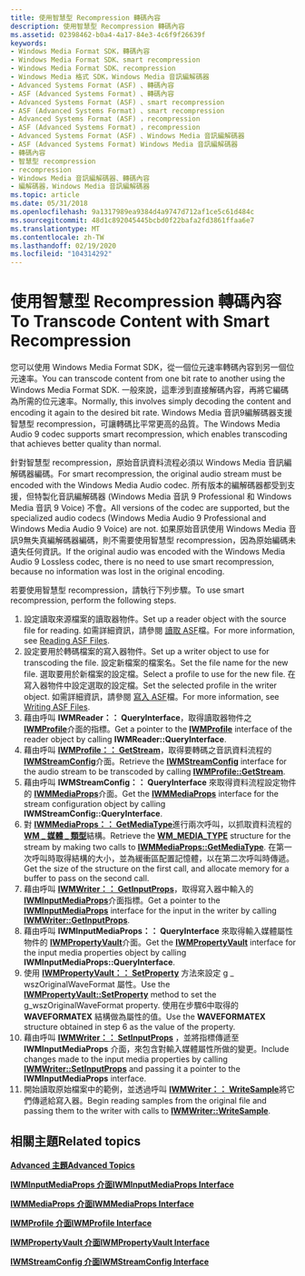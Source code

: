 ```yaml
---
title: 使用智慧型 Recompression 轉碼內容
description: 使用智慧型 Recompression 轉碼內容
ms.assetid: 02398462-b0a4-4a17-84e3-4c6f9f26639f
keywords:
- Windows Media Format SDK，轉碼內容
- Windows Media Format SDK、smart recompression
- Windows Media Format SDK、recompression
- Windows Media 格式 SDK，Windows Media 音訊編解碼器
- Advanced Systems Format (ASF) 、轉碼內容
- ASF (Advanced Systems Format) 、轉碼內容
- Advanced Systems Format (ASF) 、smart recompression
- ASF (Advanced Systems Format) 、smart recompression
- Advanced Systems Format (ASF) ，recompression
- ASF (Advanced Systems Format) ，recompression
- Advanced Systems Format (ASF) 、Windows Media 音訊編解碼器
- ASF (Advanced Systems Format) Windows Media 音訊編解碼器
- 轉碼內容
- 智慧型 recompression
- recompression
- Windows Media 音訊編解碼器、轉碼內容
- 編解碼器，Windows Media 音訊編解碼器
ms.topic: article
ms.date: 05/31/2018
ms.openlocfilehash: 9a1317989ea9384d4a9747d712af1ce5c61d484c
ms.sourcegitcommit: 48d1c892045445bcbd0f22bafa2fd3861ffaa6e7
ms.translationtype: MT
ms.contentlocale: zh-TW
ms.lasthandoff: 02/19/2020
ms.locfileid: "104314292"
---
```

# <a name="to-transcode-content-with-smart-recompression"></a><span data-ttu-id="111da-120">使用智慧型 Recompression 轉碼內容</span><span class="sxs-lookup"><span data-stu-id="111da-120">To Transcode Content with Smart Recompression</span></span>

<span data-ttu-id="111da-121">您可以使用 Windows Media Format SDK，從一個位元速率轉碼內容到另一個位元速率。</span><span class="sxs-lookup"><span data-stu-id="111da-121">You can transcode content from one bit rate to another using the Windows Media Format SDK.</span></span> <span data-ttu-id="111da-122">一般來說，這牽涉到直接解碼內容，再將它編碼為所需的位元速率。</span><span class="sxs-lookup"><span data-stu-id="111da-122">Normally, this involves simply decoding the content and encoding it again to the desired bit rate.</span></span> <span data-ttu-id="111da-123">Windows Media 音訊9編解碼器支援智慧型 recompression，可讓轉碼比平常更高的品質。</span><span class="sxs-lookup"><span data-stu-id="111da-123">The Windows Media Audio 9 codec supports smart recompression, which enables transcoding that achieves better quality than normal.</span></span>

<span data-ttu-id="111da-124">針對智慧型 recompression，原始音訊資料流程必須以 Windows Media 音訊編解碼器編碼。</span><span class="sxs-lookup"><span data-stu-id="111da-124">For smart recompression, the original audio stream must be encoded with the Windows Media Audio codec.</span></span> <span data-ttu-id="111da-125">所有版本的編解碼器都受到支援，但特製化音訊編解碼器 (Windows Media 音訊 9 Professional 和 Windows Media 音訊 9 Voice) 不會。</span><span class="sxs-lookup"><span data-stu-id="111da-125">All versions of the codec are supported, but the specialized audio codecs (Windows Media Audio 9 Professional and Windows Media Audio 9 Voice) are not.</span></span> <span data-ttu-id="111da-126">如果原始音訊使用 Windows Media 音訊9無失真編解碼器編碼，則不需要使用智慧型 recompression，因為原始編碼未遺失任何資訊。</span><span class="sxs-lookup"><span data-stu-id="111da-126">If the original audio was encoded with the Windows Media Audio 9 Lossless codec, there is no need to use smart recompression, because no information was lost in the original encoding.</span></span>

<span data-ttu-id="111da-127">若要使用智慧型 recompression，請執行下列步驟。</span><span class="sxs-lookup"><span data-stu-id="111da-127">To use smart recompression, perform the following steps.</span></span>

1.  <span data-ttu-id="111da-128">設定讀取來源檔案的讀取器物件。</span><span class="sxs-lookup"><span data-stu-id="111da-128">Set up a reader object with the source file for reading.</span></span> <span data-ttu-id="111da-129">如需詳細資訊，請參閱 [讀取 ASF](reading-asf-files.md)檔。</span><span class="sxs-lookup"><span data-stu-id="111da-129">For more information, see [Reading ASF Files](reading-asf-files.md).</span></span>
2.  <span data-ttu-id="111da-130">設定要用於轉碼檔案的寫入器物件。</span><span class="sxs-lookup"><span data-stu-id="111da-130">Set up a writer object to use for transcoding the file.</span></span> <span data-ttu-id="111da-131">設定新檔案的檔案名。</span><span class="sxs-lookup"><span data-stu-id="111da-131">Set the file name for the new file.</span></span> <span data-ttu-id="111da-132">選取要用於新檔案的設定檔。</span><span class="sxs-lookup"><span data-stu-id="111da-132">Select a profile to use for the new file.</span></span> <span data-ttu-id="111da-133">在寫入器物件中設定選取的設定檔。</span><span class="sxs-lookup"><span data-stu-id="111da-133">Set the selected profile in the writer object.</span></span> <span data-ttu-id="111da-134">如需詳細資訊，請參閱 [寫入 ASF](writing-asf-files.md)檔。</span><span class="sxs-lookup"><span data-stu-id="111da-134">For more information, see [Writing ASF Files](writing-asf-files.md).</span></span>
3.  <span data-ttu-id="111da-135">藉由呼叫 **IWMReader：： QueryInterface**，取得讀取器物件之 [**IWMProfile**](iwmprofile.md)介面的指標。</span><span class="sxs-lookup"><span data-stu-id="111da-135">Get a pointer to the [**IWMProfile**](iwmprofile.md) interface of the reader object by calling **IWMReader::QueryInterface**.</span></span>
4.  <span data-ttu-id="111da-136">藉由呼叫 [**IWMProfile：： GetStream**](/previous-versions/windows/desktop/api/Wmsdkidl/nf-wmsdkidl-iwmprofile-getstream)，取得要轉碼之音訊資料流程的 [**IWMStreamConfig**](/previous-versions/windows/desktop/api/wmsdkidl/nn-wmsdkidl-iwmstreamconfig)介面。</span><span class="sxs-lookup"><span data-stu-id="111da-136">Retrieve the [**IWMStreamConfig**](/previous-versions/windows/desktop/api/wmsdkidl/nn-wmsdkidl-iwmstreamconfig) interface for the audio stream to be transcoded by calling [**IWMProfile::GetStream**](/previous-versions/windows/desktop/api/Wmsdkidl/nf-wmsdkidl-iwmprofile-getstream).</span></span>
5.  <span data-ttu-id="111da-137">藉由呼叫 **IWMStreamConfig：： QueryInterface** 來取得資料流程設定物件的 [**IWMMediaProps**](/previous-versions/windows/desktop/api/wmsdkidl/nn-wmsdkidl-iwmmediaprops)介面。</span><span class="sxs-lookup"><span data-stu-id="111da-137">Get the [**IWMMediaProps**](/previous-versions/windows/desktop/api/wmsdkidl/nn-wmsdkidl-iwmmediaprops) interface for the stream configuration object by calling **IWMStreamConfig::QueryInterface**.</span></span>
6.  <span data-ttu-id="111da-138">對 [**IWMMediaProps：： GetMediaType**](/previous-versions/windows/desktop/api/Wmsdkidl/nf-wmsdkidl-iwmmediaprops-getmediatype)進行兩次呼叫，以抓取資料流程的 [**WM \_ 媒體 \_ 類型**](/previous-versions/windows/desktop/api/wmsdkidl/ns-wmsdkidl-wm_media_type)結構。</span><span class="sxs-lookup"><span data-stu-id="111da-138">Retrieve the [**WM\_MEDIA\_TYPE**](/previous-versions/windows/desktop/api/wmsdkidl/ns-wmsdkidl-wm_media_type) structure for the stream by making two calls to [**IWMMediaProps::GetMediaType**](/previous-versions/windows/desktop/api/Wmsdkidl/nf-wmsdkidl-iwmmediaprops-getmediatype).</span></span> <span data-ttu-id="111da-139">在第一次呼叫時取得結構的大小，並為緩衝區配置記憶體，以在第二次呼叫時傳遞。</span><span class="sxs-lookup"><span data-stu-id="111da-139">Get the size of the structure on the first call, and allocate memory for a buffer to pass on the second call.</span></span>
7.  <span data-ttu-id="111da-140">藉由呼叫 [**IWMWriter：： GetInputProps**](/previous-versions/windows/desktop/api/Wmsdkidl/nf-wmsdkidl-iwmwriter-getinputprops)，取得寫入器中輸入的 [**IWMInputMediaProps**](/previous-versions/windows/desktop/api/wmsdkidl/nn-wmsdkidl-iwminputmediaprops)介面指標。</span><span class="sxs-lookup"><span data-stu-id="111da-140">Get a pointer to the [**IWMInputMediaProps**](/previous-versions/windows/desktop/api/wmsdkidl/nn-wmsdkidl-iwminputmediaprops) interface for the input in the writer by calling [**IWMWriter::GetInputProps**](/previous-versions/windows/desktop/api/Wmsdkidl/nf-wmsdkidl-iwmwriter-getinputprops).</span></span>
8.  <span data-ttu-id="111da-141">藉由呼叫 **IWMInputMediaProps：： QueryInterface** 來取得輸入媒體屬性物件的 [**IWMPropertyVault**](/previous-versions/windows/desktop/api/wmsdkidl/nn-wmsdkidl-iwmpropertyvault)介面。</span><span class="sxs-lookup"><span data-stu-id="111da-141">Get the [**IWMPropertyVault**](/previous-versions/windows/desktop/api/wmsdkidl/nn-wmsdkidl-iwmpropertyvault) interface for the input media properties object by calling **IWMInputMediaProps::QueryInterface**.</span></span>
9.  <span data-ttu-id="111da-142">使用 [**IWMPropertyVault：： SetProperty**](/previous-versions/windows/desktop/api/Wmsdkidl/nf-wmsdkidl-iwmpropertyvault-setproperty) 方法來設定 g \_ wszOriginalWaveFormat 屬性。</span><span class="sxs-lookup"><span data-stu-id="111da-142">Use the [**IWMPropertyVault::SetProperty**](/previous-versions/windows/desktop/api/Wmsdkidl/nf-wmsdkidl-iwmpropertyvault-setproperty) method to set the g\_wszOriginalWaveFormat property.</span></span> <span data-ttu-id="111da-143">使用在步驟6中取得的 **WAVEFORMATEX** 結構做為屬性的值。</span><span class="sxs-lookup"><span data-stu-id="111da-143">Use the **WAVEFORMATEX** structure obtained in step 6 as the value of the property.</span></span>
10. <span data-ttu-id="111da-144">藉由呼叫 [**IWMWriter：： SetInputProps**](/previous-versions/windows/desktop/api/Wmsdkidl/nf-wmsdkidl-iwmwriter-setinputprops) ，並將指標傳遞至 **IWMInputMediaProps** 介面，來包含對輸入媒體屬性所做的變更。</span><span class="sxs-lookup"><span data-stu-id="111da-144">Include changes made to the input media properties by calling [**IWMWriter::SetInputProps**](/previous-versions/windows/desktop/api/Wmsdkidl/nf-wmsdkidl-iwmwriter-setinputprops) and passing it a pointer to the **IWMInputMediaProps** interface.</span></span>
11. <span data-ttu-id="111da-145">開始讀取原始檔案中的範例，並透過呼叫 [**IWMWriter：： WriteSample**](/previous-versions/windows/desktop/api/Wmsdkidl/nf-wmsdkidl-iwmwriter-writesample)將它們傳遞給寫入器。</span><span class="sxs-lookup"><span data-stu-id="111da-145">Begin reading samples from the original file and passing them to the writer with calls to [**IWMWriter::WriteSample**](/previous-versions/windows/desktop/api/Wmsdkidl/nf-wmsdkidl-iwmwriter-writesample).</span></span>

## <a name="related-topics"></a><span data-ttu-id="111da-146">相關主題</span><span class="sxs-lookup"><span data-stu-id="111da-146">Related topics</span></span>

<dl> <dt>

[<span data-ttu-id="111da-147">**Advanced 主題**</span><span class="sxs-lookup"><span data-stu-id="111da-147">**Advanced Topics**</span></span>](advanced-topics.md)
</dt> <dt>

[<span data-ttu-id="111da-148">**IWMInputMediaProps 介面**</span><span class="sxs-lookup"><span data-stu-id="111da-148">**IWMInputMediaProps Interface**</span></span>](/previous-versions/windows/desktop/api/wmsdkidl/nn-wmsdkidl-iwminputmediaprops)
</dt> <dt>

[<span data-ttu-id="111da-149">**IWMMediaProps 介面**</span><span class="sxs-lookup"><span data-stu-id="111da-149">**IWMMediaProps Interface**</span></span>](/previous-versions/windows/desktop/api/wmsdkidl/nn-wmsdkidl-iwmmediaprops)
</dt> <dt>

[<span data-ttu-id="111da-150">**IWMProfile 介面**</span><span class="sxs-lookup"><span data-stu-id="111da-150">**IWMProfile Interface**</span></span>](iwmprofile.md)
</dt> <dt>

[<span data-ttu-id="111da-151">**IWMPropertyVault 介面**</span><span class="sxs-lookup"><span data-stu-id="111da-151">**IWMPropertyVault Interface**</span></span>](/previous-versions/windows/desktop/api/wmsdkidl/nn-wmsdkidl-iwmpropertyvault)
</dt> <dt>

[<span data-ttu-id="111da-152">**IWMStreamConfig 介面**</span><span class="sxs-lookup"><span data-stu-id="111da-152">**IWMStreamConfig Interface**</span></span>](/previous-versions/windows/desktop/api/wmsdkidl/nn-wmsdkidl-iwmstreamconfig)
</dt> </dl>

 

 




